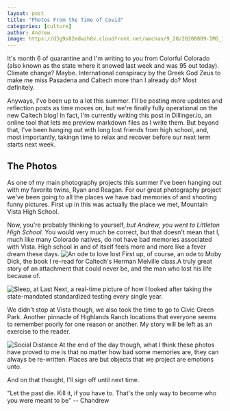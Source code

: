 ```yaml
---
layout: post
title: "Photos From the Time of Covid"
categories: [culture]
author: Andrew
image: https://d3g9s82edwzh8v.cloudfront.net/amchan/9_20/20200809-IMG_3799.jpg
---
```


It's month 6 of quarantine and I'm writing to you from Colorful Colorado (also known as the state where it snowed last week and was 95 out today). Climate change? Maybe. International conspiracy by the Greek God Zeus to make me miss Pasadena and Caltech more than I already do? Most definitely.

Anyways, I've been up to a lot this summer. I'll be posting more updates and reflection posts as time moves on, but we're finally fully operational on the new Caltech blog! In fact, I'm currently writing this post in Dillinger.io, an online tool that lets me preview markdown files as I write them. But beyond that, I've been hanging out with long lost friends from high school, and, most importantly, takingn time to relax and recover before our next term starts next week.

## The Photos

As one of my main photography projects this summer I've been hanging out with my favorite twins, Ryan and Reagan. For our great photography project we've been going to all the places we have bad memories of and shooting funny pictures. First up in this was actually the place we met, Mountain Vista High School.

Now, you're probably thinking to yourself, *but Andrew, you went to Littleton High School.* You would very much be correct, but that doesn't mean that I, much like many Colorado natives, do not have bad memories associated with Vista. High school in and of itself feels more and more like a fever dream these days.
![An ode to love lost](https://d3g9s82edwzh8v.cloudfront.net/amchan/9_20/20200809-IMG_3799.jpg)
First up, of course, an ode to Moby Dick, the book I re-read for Caltech's Herman Melville class.A truly great story of an attachment that could never be, and the man who lost his life because of.

![Sleep, at Last](https://d3g9s82edwzh8v.cloudfront.net/amchan/9_20/20200809-DSC_0682.jpg)
Next, a real-time picture of how I looked after taking the state-mandated standardized testing every single year.

We didn't stop at Vista though, we also took the time to go to Civic Green Park. Another pinnacle of Highlands Ranch locations that everyone seems to remember poorly for one reason or another. My story will be left as an exercise to the reader.

![Social Distance](https://d3g9s82edwzh8v.cloudfront.net/amchan/9_20/20200809-IMG_3939.jpg)
At the end of the day though, what I think these photos have proved to me is that no matter how bad some memories are, they can always be re-written. Places are but objects that we project are emotions unto.

And on that thought, I'll sign off until next time.

"Let the past die. Kill it, if you have to. That's the only way to become who you were meant to be"
-- Chandrew
